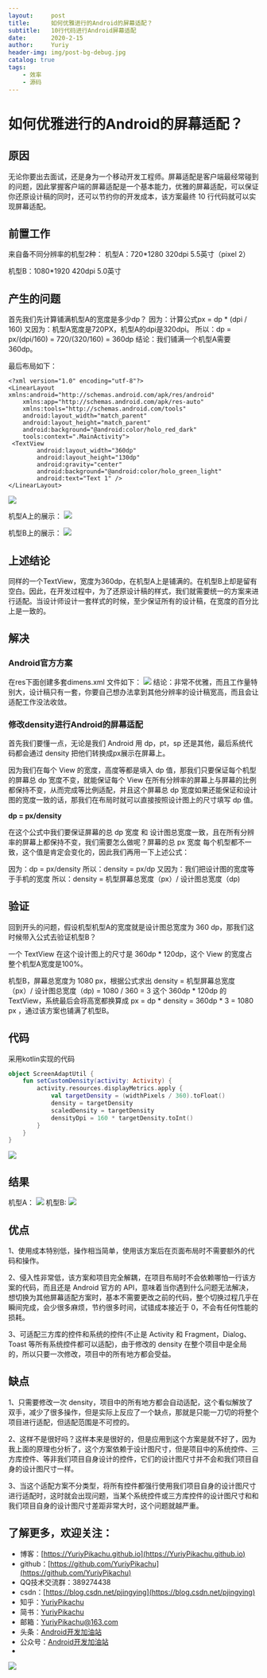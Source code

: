 ```yaml
---
layout:     post
title:      如何优雅进行的Android的屏幕适配？
subtitle:   10行代码进行Android屏幕适配
date:       2020-2-15
author:     Yuriy
header-img: img/post-bg-debug.jpg
catalog: true
tags:
    - 效率
    - 源码
---
```

# 如何优雅进行的Android的屏幕适配？

## 原因
无论你要出去面试，还是身为一个移动开发工程师。屏幕适配是客户端最经常碰到的问题，因此掌握客户端的屏幕适配是一个基本能力，优雅的屏幕适配，可以保证你还原设计稿的同时，还可以节约你的开发成本，该方案最终 10 行代码就可以实现屏幕适配。

## 前置工作
来自备不同分辨率的机型2种：
机型A：720*1280  320dpi  5.5英寸（pixel 2）

机型B：1080*1920  420dpi  5.0英寸

## 产生的问题
首先我们先计算铺满机型A的宽度是多少dp？
因为：计算公式px = dp * (dpi / 160)
又因为：机型A宽度是720PX，机型A的dpi是320dpi。
所以：dp = px/(dpi/160) = 720/(320/160) = 360dp
结论：我们铺满一个机型A需要360dp。

最后布局如下：
```
<?xml version="1.0" encoding="utf-8"?>
<LinearLayout xmlns:android="http://schemas.android.com/apk/res/android"
    xmlns:app="http://schemas.android.com/apk/res-auto"
    xmlns:tools="http://schemas.android.com/tools"
    android:layout_width="match_parent"
    android:layout_height="match_parent"
    android:background="@android:color/holo_red_dark"
    tools:context=".MainActivity">
 <TextView
        android:layout_width="360dp"
        android:layout_height="130dp"
        android:gravity="center"
        android:background="@android:color/holo_green_light"
        android:text="Text 1" />
</LinearLayout>
```
![](https://tva1.sinaimg.cn/large/0082zybpgy1gbxgiw19wij30sq0ciaaj.jpg)

机型A上的展示：
![](https://tva1.sinaimg.cn/large/0082zybpgy1gbxf9ox850j30d00ocq2v.jpg)

机型B上的展示：
![](https://tva1.sinaimg.cn/large/0082zybpgy1gbxfascqz9j30d00raglp.jpg)

## 上述结论
同样的一个TextView，宽度为360dp，在机型A上是铺满的。在机型B上却是留有空白。因此，在开发过程中，为了还原设计稿的样式，我们就需要统一的方案来进行适配。当设计师设计一套样式的时候，至少保证所有的设计稿，在宽度的百分比上是一致的。

## 解决
### Android官方方案
在res下面创建多套dimens.xml 文件如下：
![](https://tva1.sinaimg.cn/large/0082zybply1gbut0j5gtqj30780e7t90.jpg)
结论：非常不优雅，而且工作量特别大，设计稿只有一套，你要自己想办法拿到其他分辨率的设计稿宽高，而且会让适配工作没法收敛。

### 修改density进行Android的屏幕适配
首先我们要懂一点，无论是我们 Android 用 dp，pt，sp 还是其他，最后系统代码都会通过 density 把他们转换成px展示在屏幕上。

因为我们在每个 View 的宽度，高度等都是填入 dp 值，那我们只要保证每个机型的屏幕总 dp 宽度不变，就能保证每个 View 在所有分辨率的屏幕上与屏幕的比例都保持不变，从而完成等比例适配，并且这个屏幕总 dp 宽度如果还能保证和设计图的宽度一致的话，那我们在布局时就可以直接按照设计图上的尺寸填写 dp 值。

**dp = px/density**

在这个公式中我们要保证屏幕的总 dp 宽度 和 设计图总宽度一致，且在所有分辨率的屏幕上都保持不变，我们需要怎么做呢？屏幕的总 px 宽度 每个机型都不一致，这个值是肯定会变化的，因此我们再用一下上述公式：

因为：dp = px/density
所以：density = px/dp
又因为：我们把设计图的宽度等于手机的宽度
所以：density = 机型屏幕总宽度（px）/ 设计图总宽度（dp)

## 验证
回到开头的问题，假设机型机型A的宽度就是设计图总宽度为 360 dp，那我们这时候带入公式去验证机型B？

一个 TextView 在这个设计图上的尺寸是 360dp * 120dp，这个 View 的宽度占整个机型A宽度是100%。

机型B，屏幕总宽度为 1080 px，根据公式求出 density = 机型屏幕总宽度（px）/ 设计图总宽度（dp) = 1080 / 360 = 3 
这个 360dp * 120dp 的 TextView，系统最后会将高宽都换算成 px =  dp * density = 360dp * 3 = 1080 px ，通过该方案也铺满了机型B。

## 代码
采用kotlin实现的代码
```kotlin
object ScreenAdaptUtil {
    fun setCustomDensity(activity: Activity) {
        activity.resources.displayMetrics.apply {
            val targetDensity = (widthPixels / 360).toFloat()
            density = targetDensity
            scaledDensity = targetDensity
            densityDpi = 160 * targetDensity.toInt()
        }
    }
}
```
![](https://tva1.sinaimg.cn/large/0082zybpgy1gbxht67xpdj30qu0cugm0.jpg)

## 结果
机型A：
![](https://tva1.sinaimg.cn/large/0082zybpgy1gbxf9ox850j30d00ocq2v.jpg)
机型B:
![](https://tva1.sinaimg.cn/large/0082zybpgy1gbxf9990oxj30d40ridgx.jpg)

## 优点
1、使用成本特别低，操作相当简单，使用该方案后在页面布局时不需要额外的代码和操作。

2、侵入性非常低，该方案和项目完全解耦，在项目布局时不会依赖哪怕一行该方案的代码，而且还是 Android 官方的 API，意味着当你遇到什么问题无法解决，想切换为其他屏幕适配方案时，基本不需要更改之前的代码，整个切换过程几乎在瞬间完成，会少很多麻烦，节约很多时间，试错成本接近于 0，不会有任何性能的损耗。

3、可适配三方库的控件和系统的控件(不止是 Activity 和 Fragment，Dialog、Toast 等所有系统控件都可以适配)，由于修改的 density 在整个项目中是全局的，所以只要一次修改，项目中的所有地方都会受益。

## 缺点
1、只需要修改一次 density，项目中的所有地方都会自动适配，这个看似解放了双手，减少了很多操作，但是实际上反应了一个缺点，那就是只能一刀切的将整个项目进行适配，但适配范围是不可控的。

2、这样不是很好吗？这样本来是很好的，但是应用到这个方案是就不好了，因为我上面的原理也分析了，这个方案依赖于设计图尺寸，但是项目中的系统控件、三方库控件、等非我们项目自身设计的控件，它们的设计图尺寸并不会和我们项目自身的设计图尺寸一样。

3、当这个适配方案不分类型，将所有控件都强行使用我们项目自身的设计图尺寸进行适配时，这时就会出现问题，当某个系统控件或三方库控件的设计图尺寸和和我们项目自身的设计图尺寸差距非常大时，这个问题就越严重。

## 了解更多，欢迎关注：
* 博客：[https://YuriyPikachu.github.io](https://YuriyPikachu.github.io)
* github：[https://github.com/YuriyPikachu](https://github.com/YuriyPikachu)
* QQ技术交流群：389274438
* csdn：[https://blog.csdn.net/pjingying](https://blog.csdn.net/pjingying)
* 知乎：[YuriyPikachu](https://www.zhihu.com/people/YuriyPikachu)
* 简书：[YuriyPikachu](https://www.jianshu.com/u/1df4d713a12c)
* 邮箱：[YuriyPikachu@163.com](YuriyPikachu@163.com)
* 头条：[Android开发加油站](https://www.toutiao.com/c/user/1789857904/#mid=1581788092440589)
* 公众号：[Android开发加油站]() 
* 
![](https://tva1.sinaimg.cn/large/006tNbRwgy1gayiubsiuaj309k09kdfn.jpg)     

